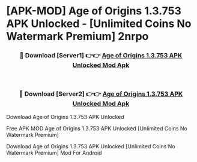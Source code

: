 # [APK-MOD] Age of Origins 1.3.753 APK Unlocked - [Unlimited Coins No Watermark Premium] 2nrpo



<div align="center">
<h3>🔴 Download [Server1] 👉👉 <a href="https://momento.my/?title=Age_of_Origins_1.3.753_APK_Unlocked">Age of Origins 1.3.753 APK Unlocked Mod Apk</a></h3><br>

<h3>🔴 Download [Server2] 👉👉 <a href="https://momento.my/?title=Age_of_Origins_1.3.753_APK_Unlocked">Age of Origins 1.3.753 APK Unlocked Mod Apk</a></h3>
</div>



Download Age of Origins 1.3.753 APK Unlocked 

Free APK MOD Age of Origins 1.3.753 APK Unlocked [Unlimited Coins No Watermark Premium]

Download Age of Origins 1.3.753 APK Unlocked [Unlimited Coins No Watermark Premium] Mod For Android
